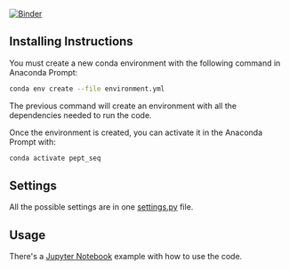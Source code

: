 [![Binder](https://mybinder.org/badge_logo.svg)](https://mybinder.org/v2/gh/ccaballeroh/peptides/HEAD?labpath=Example.ipynb)

## Installing Instructions

You must create a new conda environment with the following command in Anaconda Prompt:

```bash
conda env create --file environment.yml
```

The previous command will create an environment with all the dependencies needed to run the code.

Once the environment is created, you can activate it in the Anaconda Prompt with:

```bash
conda activate pept_seq
```

## Settings

All the possible settings are in one [settings.py](./src/settings.py) file.


## Usage

There's a [Jupyter Notebook](./Example.ipynb) example with how to use the code.
